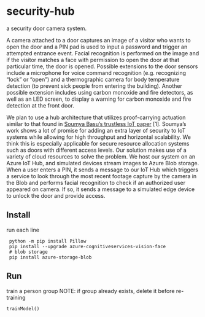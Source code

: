 # security-hub
a security door camera system. 

A camera attached to a door captures an image of a visitor who wants to open the door and a PIN pad is used to input a password and trigger an attempted entrance event. Facial recognition is performed on the image and if the visitor matches a face with permission to open the door at that particular time, the door is opened. Possible extensions to the door sensors include a microphone for voice command recognition (e.g. recognizing “lock” or “open”) and a thermographic camera for body temperature detection (to prevent sick people from entering the building). Another possible extension includes using carbon monoxide and fire detectors, as well as an LED screen, to display a warning for carbon monoxide and fire detection at the front door.  

We plan to use a hub architecture that utilizes proof-carrying actuation similar to that found in [Soumya Basu’s trustless IoT paper](http://www.soumyabasu.com/assets/pdf/basu-hotedge20.pdf) [1]. Soumya’s work shows a lot of promise for adding an extra layer of security to IoT systems while allowing for high throughput and horizontal scalability. We think this is especially applicable for secure resource allocation systems such as doors with different access levels.  Our solution makes use of a variety of cloud resources to solve the problem. We host our system on an Azure IoT Hub, and simulated devices stream images to Azure Blob storage. When a user enters a PIN, it sends a message to our IoT Hub which triggers a service to look through the most recent footage capture by the camera in the Blob and performs facial recognition to check if an authorized user appeared on camera. If so, it sends a message to a simulated edge device to unlock the door and provide access.

## Install
 run each line
 ```
  python -m pip install Pillow
  pip install --upgrade azure-cognitiveservices-vision-face
  # blob storage
  pip install azure-storage-blob
 ```

 ## Run
  train a person group
  NOTE: if group already exists, delete it before re-training
  
  ```Python
  trainModel()
  ```